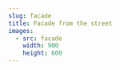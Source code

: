 ```yaml
---
slug: facade
title: Facade from the street
images:
  - src: facade
    width: 900
    height: 600
---
```

